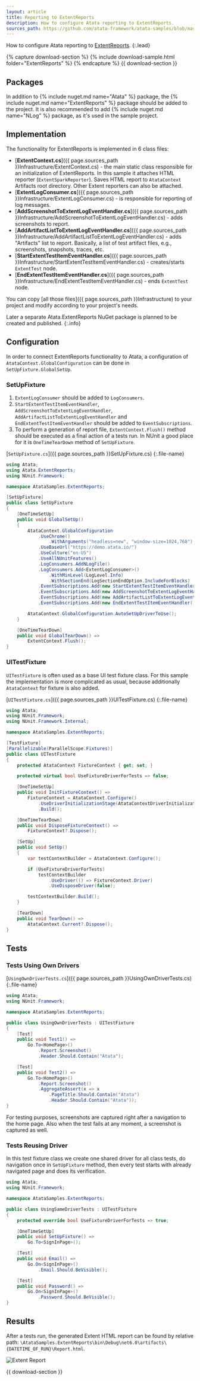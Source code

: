 ```yaml
---
layout: article
title: Reporting to ExtentReports
description: How to configure Atata reporting to ExtentReports.
sources_path: https://github.com/atata-framework/atata-samples/blob/master/ExtentReports/AtataSamples.ExtentReports/
---
```


How to configure Atata reporting to [ExtentReports](https://extentreports.com/).
{:.lead}

{% capture download-section %}
{% include download-sample.html folder="ExtentReports" %}
{% endcapture %}
{{ download-section }}

## Packages

In addition to {% include nuget.md name="Atata" %} package,
the {% include nuget.md name="ExtentReports" %} package should be added to the project.
It is also recommended to add {% include nuget.md name="NLog" %} package,
as it's used in the sample project.

## Implementation

The functionality for ExtentReports is implemented in 6 class files:

- [**ExtentContext.cs**]({{ page.sources_path }}Infrastructure/ExtentContext.cs) -
  the main static class responsible for an initialization of ExtentReports.
  In this sample it attaches HTML reporter (`ExtentSparkReporter`).
  Saves HTML report to `AtataContext` Artifacts root directory.
  Other Extent reporters can also be attached.
- [**ExtentLogConsumer.cs**]({{ page.sources_path }}Infrastructure/ExtentLogConsumer.cs) -
  is responsible for reporting of log messages.
- [**AddScreenshotToExtentLogEventHandler.cs**]({{ page.sources_path }}Infrastructure/AddScreenshotToExtentLogEventHandler.cs) -
  adds screenshots to report.
- [**AddArtifactListToExtentLogEventHandler.cs**]({{ page.sources_path }}Infrastructure/AddArtifactListToExtentLogEventHandler.cs) -
  adds "Artifacts" list to report. 
  Basically, a list of test artifact files, e.g., screenshots, snapshots, traces, etc.
- [**StartExtentTestItemEventHandler.cs**]({{ page.sources_path }}Infrastructure/StartExtentTestItemEventHandler.cs) -
  creates/starts `ExtentTest` node.
- [**EndExtentTestItemEventHandler.cs**]({{ page.sources_path }}Infrastructure/EndExtentTestItemEventHandler.cs) -
  ends `ExtentTest` node.

You can copy [all those files]({{ page.sources_path }}Infrastructure) to your project and modify according to your project's needs.

Later a separate Atata.ExtentReports NuGet package is planned to be created and published.
{:.info}

## Configuration

In order to connect ExtentReports functionality to Atata,
a configuration of `AtataContext.GlobalConfiguration` can be done in `SetUpFixture.GlobalSetUp`.

### SetUpFixture

1. `ExtentLogConsumer` should be added to `LogConsumers`.
1. `StartExtentTestItemEventHandler`, `AddScreenshotToExtentLogEventHandler`,
   `AddArtifactListToExtentLogEventHandler` and `EndExtentTestItemEventHandler`
   should be added to `EventSubscriptions`.
1. To perform a generation of report file, `ExtentContext.Flush()` method should be executed
   as a final action of a tests run.
   In NUnit a good place for it is `OneTimeTearDown` method of `SetUpFixture`.

[`SetUpFixture.cs`]({{ page.sources_path }}SetUpFixture.cs)
{:.file-name}

```cs
using Atata;
using Atata.ExtentReports;
using NUnit.Framework;

namespace AtataSamples.ExtentReports;

[SetUpFixture]
public class SetUpFixture
{
    [OneTimeSetUp]
    public void GlobalSetUp()
    {
        AtataContext.GlobalConfiguration
            .UseChrome()
                .WithArguments("headless=new", "window-size=1024,768")
            .UseBaseUrl("https://demo.atata.io/")
            .UseCulture("en-US")
            .UseAllNUnitFeatures()
            .LogConsumers.AddNLogFile()
            .LogConsumers.Add<ExtentLogConsumer>()
                .WithMinLevel(LogLevel.Info)
                .WithSectionEnd(LogSectionEndOption.IncludeForBlocks)
            .EventSubscriptions.Add(new StartExtentTestItemEventHandler())
            .EventSubscriptions.Add(new AddScreenshotToExtentLogEventHandler())
            .EventSubscriptions.Add(new AddArtifactListToExtentLogEventHandler())
            .EventSubscriptions.Add(new EndExtentTestItemEventHandler());

        AtataContext.GlobalConfiguration.AutoSetUpDriverToUse();
    }

    [OneTimeTearDown]
    public void GlobalTearDown() =>
        ExtentContext.Flush();
}
```

### UITestFixture

`UITestFixture` is often used as a base UI test fixture class.
For this sample the implementation is more complicated as usual,
because additionally `AtataContext` for fixture is also added.

[`UITestFixture.cs`]({{ page.sources_path }}UITestFixture.cs)
{:.file-name}

```cs
using Atata;
using NUnit.Framework;
using NUnit.Framework.Internal;

namespace AtataSamples.ExtentReports;

[TestFixture]
[Parallelizable(ParallelScope.Fixtures)]
public class UITestFixture
{
    protected AtataContext FixtureContext { get; set; }

    protected virtual bool UseFixtureDriverForTests => false;

    [OneTimeSetUp]
    public void InitFixtureContext() =>
        FixtureContext = AtataContext.Configure()
            .UseDriverInitializationStage(AtataContextDriverInitializationStage.OnDemand)
            .Build();

    [OneTimeTearDown]
    public void DisposeFixtureContext() =>
        FixtureContext?.Dispose();

    [SetUp]
    public void SetUp()
    {
        var testContextBuilder = AtataContext.Configure();

        if (UseFixtureDriverForTests)
            testContextBuilder
                .UseDriver(() => FixtureContext.Driver)
                .UseDisposeDriver(false);

        testContextBuilder.Build();
    }

    [TearDown]
    public void TearDown() =>
        AtataContext.Current?.Dispose();
}
```

## Tests

### Tests Using Own Drivers

[`UsingOwnDriverTests.cs`]({{ page.sources_path }}UsingOwnDriverTests.cs)
{:.file-name}

```cs
using Atata;
using NUnit.Framework;

namespace AtataSamples.ExtentReports;

public class UsingOwnDriverTests : UITestFixture
{
    [Test]
    public void Test1() =>
        Go.To<HomePage>()
            .Report.Screenshot()
            .Header.Should.Contain("Atata");

    [Test]
    public void Test2() =>
        Go.To<HomePage>()
            .Report.Screenshot()
            .AggregateAssert(x => x
                .PageTitle.Should.Contain("Atata")
                .Header.Should.Contain("Atata"));
}
```

For testing purposes, screenshots are captured right after a navigation to the home page.
Also when the test fails at any moment, a screenshot is captured as well.

### Tests Reusing Driver

In this test fixture class we create one shared driver for all class tests,
do navigation once in `SetUpFixture` method,
then every test starts with already navigated page
and does its verification.

```cs
using Atata;
using NUnit.Framework;

namespace AtataSamples.ExtentReports;

public class UsingSameDriverTests : UITestFixture
{
    protected override bool UseFixtureDriverForTests => true;

    [OneTimeSetUp]
    public void SetUpFixture() =>
        Go.To<SignInPage>();

    [Test]
    public void Email() =>
        Go.On<SignInPage>()
            .Email.Should.BeVisible();

    [Test]
    public void Password() =>
        Go.On<SignInPage>()
            .Password.Should.BeVisible();
}
```

## Results

After a tests run, the generated Extent HTML report can be found by relative path:
`\AtataSamples.ExtentReports\bin\Debug\net6.0\artifacts\{DATETIME_OF_RUN}\Report.html`.

![Extent Report](report.png?v5)

{{ download-section }}
